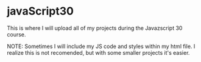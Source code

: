# javaScript30
This is where I will upload all of my projects during the Javazscript 30 course.

NOTE: Sometimes I will include my JS code and styles within my html file. I realize this is not recomended, but with some smaller projects it's easier.